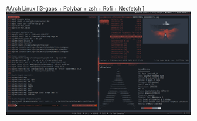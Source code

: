 #Arch Linux [i3-gaps + Polybar + zsh + Rofi + Neofetch ]
![alt text](https://github.com/mentalityrl/point/blob/master/Wallpaper.png)

